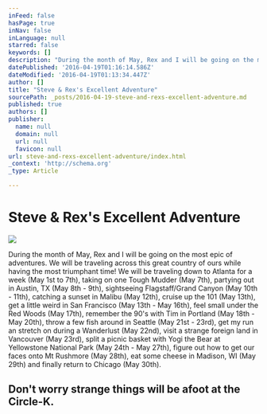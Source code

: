 ```yaml
---
inFeed: false
hasPage: true
inNav: false
inLanguage: null
starred: false
keywords: []
description: "During the month of May, Rex and I will be going on the most epic of adventures. We will be traveling across this great country of ours while having the most triumphant time! We will be traveling down to Atlanta for a week (May 1st to 7th), taking on one Tough Mudder (May 7th), partying out in Austin, TX (May 8th - 9th), sightseeing Flagstaff/Grand Canyon (May 10th - 11th), catching a sunset in Malibu (May 12th), cruise up the 101 (May 13th), get a little weird in San Francisco (May 13th - May 16th), feel small under the Red Woods (May 17th), remember the 90's with Tim in Portland (May 18th - May 20th), throw a few fish around in Seattle (May 21st - 23rd), get my run an stretch on during a Wanderlust (May 22nd), visit a strange foreign land in Vancouver (May 23rd), split a picnic basket with Yogi the Bear at Yellowstone National Park (May 24th - May 27th), figure out how to get our faces onto Mt Rushmore (May 28th), eat some cheese in Madison, WI (May 29th) and finally return to Chicago (May 30th)."
datePublished: '2016-04-19T01:16:14.586Z'
dateModified: '2016-04-19T01:13:34.447Z'
author: []
title: "Steve & Rex's Excellent Adventure"
sourcePath: _posts/2016-04-19-steve-and-rexs-excellent-adventure.md
published: true
authors: []
publisher:
  name: null
  domain: null
  url: null
  favicon: null
url: steve-and-rexs-excellent-adventure/index.html
_context: 'http://schema.org'
_type: Article

---
```

# Steve & Rex's Excellent Adventure
![](https://the-grid-user-content.s3-us-west-2.amazonaws.com/bc953662-e8b2-4721-b9e8-e5551f749e35.png)

During the month of May, Rex and I will be going on the most epic of adventures. We will be traveling across this great country of ours while having the most triumphant time! We will be traveling down to Atlanta for a week (May 1st to 7th), taking on one Tough Mudder (May 7th), partying out in Austin, TX (May 8th - 9th), sightseeing Flagstaff/Grand Canyon (May 10th - 11th), catching a sunset in Malibu (May 12th), cruise up the 101 (May 13th), get a little weird in San Francisco (May 13th - May 16th), feel small under the Red Woods (May 17th), remember the 90's with Tim in Portland (May 18th - May 20th), throw a few fish around in Seattle (May 21st - 23rd), get my run an stretch on during a Wanderlust (May 22nd), visit a strange foreign land in Vancouver (May 23rd), split a picnic basket with Yogi the Bear at Yellowstone National Park (May 24th - May 27th), figure out how to get our faces onto Mt Rushmore (May 28th), eat some cheese in Madison, WI (May 29th) and finally return to Chicago (May 30th).

## Don't worry strange things will be afoot at the Circle-K.